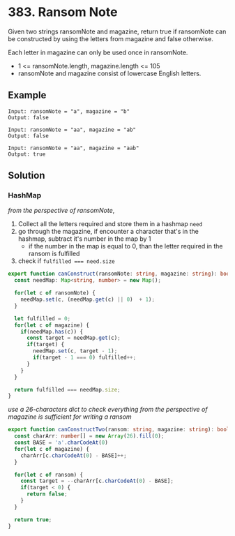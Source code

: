 # 383. Ransom Note

Given two strings ransomNote and magazine, return true if ransomNote can be constructed by using the letters from magazine and false otherwise.

Each letter in magazine can only be used once in ransomNote.

* 1 <= ransomNote.length, magazine.length <= 105
* ransomNote and magazine consist of lowercase English letters.

## Example

```
Input: ransomNote = "a", magazine = "b"
Output: false
```

```
Input: ransomNote = "aa", magazine = "ab"
Output: false
```

```
Input: ransomNote = "aa", magazine = "aab"
Output: true
```

## Solution

### HashMap
*from the perspective of ransomNote*, 
1. Collect all the letters required and store them in a hashmap `need`
2. go through the magazine, if encounter a character that's in the hashmap, subtract it's number in the map by 1
    * if the number in the map is equal to 0, than the letter required in the ransom is fulfilled
3. check if `fulfilled === need.size` 

```ts
export function canConstruct(ransomNote: string, magazine: string): boolean {
  const needMap: Map<string, number> = new Map();

  for(let c of ransomNote) {
    needMap.set(c, (needMap.get(c) || 0)  + 1);
  }

  let fulfilled = 0;
  for(let c of magazine) {
    if(needMap.has(c)) {
      const target = needMap.get(c);
      if(target) {
        needMap.set(c, target - 1);
        if(target - 1 === 0) fulfilled++;
      }
    }
  }

  return fulfilled === needMap.size;
}
```

*use a 26-characters dict to check everything from the perspective of magazine is sufficient for writing a ransom*

```ts
export function canConstructTwo(ransom: string, magazine: string): boolean {
  const charArr: number[] = new Array(26).fill(0);
  const BASE = 'a'.charCodeAt(0)
  for(let c of magazine) {
    charArr[c.charCodeAt(0) - BASE]++;
  }

  for(let c of ransom) {
    const target = --charArr[c.charCodeAt(0) - BASE];
    if(target < 0) {
      return false;
    }
  }

  return true;
}
```

